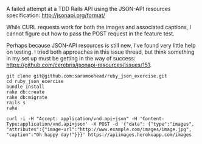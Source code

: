 A failed attempt at a TDD Rails API using the JSON-API resources specification: http://jsonapi.org/format/

While CURL requests work for both the images and associated captions, I cannot figure out how to pass the POST request in the feature test.

Perhaps because JSON-API resources is still new, I've found very little help on testing. I tried both approaches in this issue thread, but think something in my set up must be getting in the way of success: https://github.com/cerebris/jsonapi-resources/issues/151.

```
git clone git@github.com:saramoohead/ruby_json_exercise.git
cd ruby_json_exercise
bundle install
rake db:create
rake db:migrate
rails s
rake

curl -i -H "Accept: application/vnd.api+json" -H 'Content-Type:application/vnd.api+json' -X POST -d '{"data": {"type":"images", "attributes":{"image-url":"http://www.example.com/images/image.jpg", "caption":"Oh happy day!"}}}' https://apiimages.herokuapp.com/images

```
